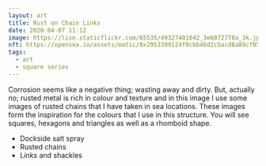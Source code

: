 ```yaml
---
layout: art
title: Rust on Chain Links
date: 2020-04-07 11:12
image: https://live.staticflickr.com/65535/49327401042_3e6072778a_3k.jpg
nft: https://opensea.io/assets/matic/0x2953399124f0cbb46d2cbacd8a89cf0599974963/48162648330355413914028108631647327469322174667090404439099707900809457958916/
tags:
  - art
  - square series
---
```

Corrosion seems like a negative thing; wasting away and dirty. But, actually no; rusted metal is rich in colour and texture and in this image I use some images of rusted chains that I have taken in sea locations. These images form the inspiration for the colours that I use in this structure. You will see squares, hexagons and triangles as well as a rhomboid shape.

* Dockside salt spray
* Rusted chains
* Links and shackles
